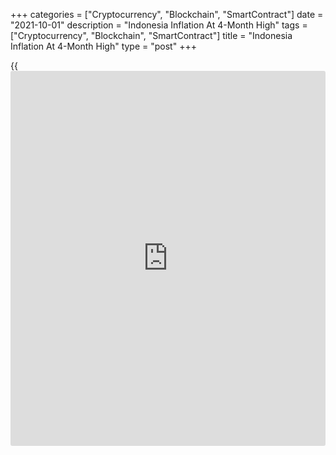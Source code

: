 +++
categories = ["Cryptocurrency", "Blockchain", "SmartContract"]
date = "2021-10-01"
description = "Indonesia Inflation At 4-Month High"
tags = ["Cryptocurrency", "Blockchain", "SmartContract"]
title = "Indonesia Inflation At 4-Month High"
type = "post"
+++

{{<iframe id="large-banner" src="https://www.bounty.group/#slide=23.0" width="100%" height="600" scrolling="no" style="border: 0px solid rgb(216, 221, 230); border-radius: 3px;">}}

Indonesia's consumer prices increased to the highest in four months in
September, data from the statistics bureau showed on Friday.

Consumer prices rose 1.6 percent year-on-year in September, following a
1.59 percent increase in August. Economists had expected a 1.69 percent
rise.

The latest inflation was the highest since May, when it was 1.68
percent.

Core inflation was 1.3 percent in September. This was in line with
economists forecast.

On a monthly basis, consumer prices dropped 0.4 percent in September,
after a 0.3 percent growth in August. Economists had expected a 0.01
percent rise.

Prices for food, beverages and tobacco declined 0.47 percent yearly in
September and prices for information, communication and financial
services fell by 0.01 percent.

For the January to September period, inflation was 0.8 percent.

For comments and feedback [contact](https://www.playgroundfx.com/contact/): editorial@rtt[news](https://www.letsplayfx.com/blog/forex-news-website/).com

[Economic News][1]

 **What parts of the world are seeing the best (and worst) economic
performances lately? Click[here][2] to check out our [Econ Scorecard][2]
and find out! See up-to-the-moment [ranking](https://www.playgroundfx.com/blog/crypto-exchange-ranking/)s for the best and worst
performers in [GDP][3], [unemployment rate][4], [inflation][5] and much
more.**

   1. www.rtt[news](https://www.letsplayfx.com/blog/forex-news-website/).com/Content/EconomicNews.aspx
   2. www.rtt[news](https://www.letsplayfx.com/blog/forex-news-website/).com/economic-scorecard/world-rank/retail-sales/highest-performance.aspx
   3. www.rtt[news](https://www.letsplayfx.com/blog/forex-news-website/).com/economic-scorecard/world-rank/GDP/highest-performance.aspx
   4. www.rtt[news](https://www.letsplayfx.com/blog/forex-news-website/).com/economic-scorecard/world-rank/unemployment-rate/lowest-performance.aspx
   5. www.rtt[news](https://www.letsplayfx.com/blog/forex-news-website/).com/economic-scorecard/world-rank/CPI/highest-performance.aspx